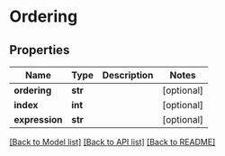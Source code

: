 # Ordering

## Properties
Name | Type | Description | Notes
------------ | ------------- | ------------- | -------------
**ordering** | **str** |  | [optional] 
**index** | **int** |  | [optional] 
**expression** | **str** |  | [optional] 

[[Back to Model list]](../README.md#documentation-for-models) [[Back to API list]](../README.md#documentation-for-api-endpoints) [[Back to README]](../README.md)


